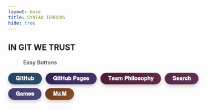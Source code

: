 ```yaml
---
layout: base
title: SYNTAX TERRORS
hide: true
---
```


## IN GIT WE TRUST

> #### Easy Buttons 

<div style="display: flex; flex-wrap: wrap; gap: 10px;">
  <button class="btn-md btn-rounded btn-skyblue" onclick="window.location.href='https://github.com/McHopiee/SyntaxTerrors'">
      𝐆𝐢𝐭𝐇𝐮𝐛
  </button>
  <button class="btn-md btn-rounded btn-lavender" onclick="window.location.href='https://mchopiee.github.io/SyntaxTerrors/'">
      𝐆𝐢𝐭𝐇𝐮𝐛 𝐏𝐚𝐠𝐞𝐬
  </button>
  <button class="btn-md btn-rounded btn-rose" onclick="window.location.href='./teamphilosophy.html'">
      𝐓𝐞𝐚𝐦 𝐏𝐡𝐢𝐥𝐨𝐬𝐨𝐩𝐡𝐲 
  </button>
  <button class="btn-md btn-rounded btn-magenta" onclick="window.location.href='https://mchopiee.github.io/SyntaxTerrors/search/'">
      𝐒𝐞𝐚𝐫𝐜𝐡 
  </button>
  <button class="btn-md btn-rounded btn-violet" onclick="window.location.href='/SyntaxTerrors/games/'">
      𝐆𝐚𝐦𝐞𝐬
  </button>
  <button class="btn-md btn-rounded btn-orange" onclick="window.location.href='/SyntaxTerrors/gamify/adventureGame'">
      𝐌&𝐌
  </button>
</div>

<style>
/* size */
.btn-md {
  padding: 7px 20px;
  font-size: 0.9rem;
  font-weight: bold;
}

/* style */
.btn-rounded {
  border-radius: 2.5rem;
  border: none;
  cursor: pointer;
  transition: transform 0.2s ease, box-shadow 0.2s ease;
  color: white;
}

/* muted darker palette */
.btn-skyblue {
  background: linear-gradient(135deg, #26435fff, #2c4b6bff); /* muted navy */
  box-shadow: 0 4px 10px rgba(48, 71, 94, 0.3);
}
.btn-lavender {
  background: linear-gradient(135deg, #322052ff, #47386cff); /* muted lavender */
  box-shadow: 0 4px 10px rgba(74, 63, 101, 0.3);
}
.btn-rose {
  background: linear-gradient(135deg, #491c32ff, #642c47ff); /* muted rose */
  box-shadow: 0 4px 10px rgba(99, 57, 77, 0.3);
}
.btn-magenta {
  background: linear-gradient(135deg, #562649ff, #613554ff); /* muted plum */
  box-shadow: 0 4px 10px rgba(92, 52, 80, 0.3);
}
.btn-violet {
  background: linear-gradient(135deg, #433c6aff, #4e467bff); /* muted violet */
  box-shadow: 0 4px 10px rgba(67, 61, 101, 0.3);
}
.btn-orange {
  background: linear-gradient(135deg, #6b3a1dff, #8c4e28ff); /* muted orange */
  box-shadow: 0 4px 10px rgba(107, 58, 29, 0.3);
}

/* hover effects */
.btn-skyblue:hover {
  transform: scale(1.07);
  box-shadow: 0 6px 14px rgba(48, 71, 94, 0.45);
}
.btn-lavender:hover {
  transform: scale(1.07);
  box-shadow: 0 6px 14px rgba(74, 63, 101, 0.45);
}
.btn-rose:hover {
  transform: scale(1.07);
  box-shadow: 0 6px 14px rgba(99, 57, 77, 0.45);
}
.btn-magenta:hover {
  transform: scale(1.07);
  box-shadow: 0 6px 14px rgba(92, 52, 80, 0.45);
}
.btn-violet:hover {
  transform: scale(1.07);
  box-shadow: 0 6px 14px rgba(67, 61, 101, 0.45);
}
.btn-orange:hover {
  transform: scale(1.07);
  box-shadow: 0 6px 14px rgba(107, 58, 29, 0.45);
}
</style>
